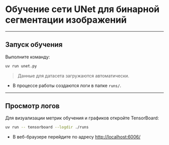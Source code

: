 # Обучение сети UNet для бинарной сегментации изображений

---

## Запуск обучения

Выполните команду:

```bash
uv run unet.py
```

> Данные для датасета загружаются автоматически.

- В процессе работы создаются логи в папке `runs/`.

---

## Просмотр логов

Для визуализации метрик обучения и графиков откройте TensorBoard:

```bash
uv run -- tensorboard --logdir ./runs
```

- В веб-браузере перейдите по адресу <http://localhost:6006/>
